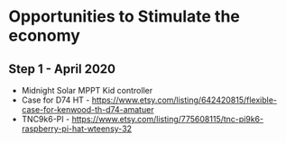 # Opportunities to Stimulate the economy

## Step 1 - April 2020
+ Midnight Solar MPPT Kid controller
+ Case for D74 HT - https://www.etsy.com/listing/642420815/flexible-case-for-kenwood-th-d74-amatuer
+ TNC9k6-PI - https://www.etsy.com/listing/775608115/tnc-pi9k6-raspberry-pi-hat-wteensy-32
